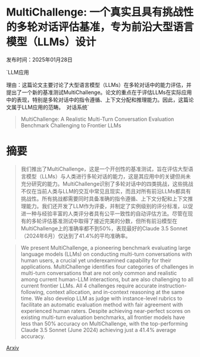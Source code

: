 # MultiChallenge: 一个真实且具有挑战性的多轮对话评估基准，专为前沿大型语言模型（LLMs）设计

发布时间：2025年01月28日

`LLM应用

理由：这篇论文主要讨论了大型语言模型（LLMs）在多轮对话中的能力评估，并提出了一个新的基准测试MultiChallenge。论文的重点在于评估LLMs在实际应用中的表现，特别是多轮对话中的指令遵循、上下文分配和推理能力。因此，这篇论文属于LLM应用的范畴。` `对话系统`

> MultiChallenge: A Realistic Multi-Turn Conversation Evaluation Benchmark Challenging to Frontier LLMs

# 摘要

> 我们推出了MultiChallenge，这是一个开创性的基准测试，旨在评估大型语言模型（LLMs）与人类进行多轮对话的能力，这是其应用中的关键但尚未充分研究的能力。MultiChallenge识别了多轮对话中的四类挑战，这些挑战不仅在当前人类与LLM的交互中常见且现实，而且对所有前沿LLMs都具有挑战性。所有挑战都需要同时具备准确的指令遵循、上下文分配和上下文推理能力。我们还开发了LLM作为评委，并制定了实例级别的评分标准，以促进一种与经验丰富的人类评分者具有公平一致性的自动评估方法。尽管在现有的多轮评估基准测试中取得了接近完美的分数，但所有前沿模型在MultiChallenge上的准确率都不到50%，表现最好的Claude 3.5 Sonnet（2024年6月）仅达到了41.4%的平均准确率。

> We present MultiChallenge, a pioneering benchmark evaluating large language models (LLMs) on conducting multi-turn conversations with human users, a crucial yet underexamined capability for their applications. MultiChallenge identifies four categories of challenges in multi-turn conversations that are not only common and realistic among current human-LLM interactions, but are also challenging to all current frontier LLMs. All 4 challenges require accurate instruction-following, context allocation, and in-context reasoning at the same time. We also develop LLM as judge with instance-level rubrics to facilitate an automatic evaluation method with fair agreement with experienced human raters. Despite achieving near-perfect scores on existing multi-turn evaluation benchmarks, all frontier models have less than 50% accuracy on MultiChallenge, with the top-performing Claude 3.5 Sonnet (June 2024) achieving just a 41.4% average accuracy.

[Arxiv](https://arxiv.org/abs/2501.17399)